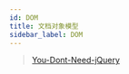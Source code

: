 ```yaml
---
id: DOM
title: 文档对象模型
sidebar_label: DOM
---
```


> [You-Dont-Need-jQuery](https://github.com/nefe/You-Dont-Need-jQuery#css--style)
